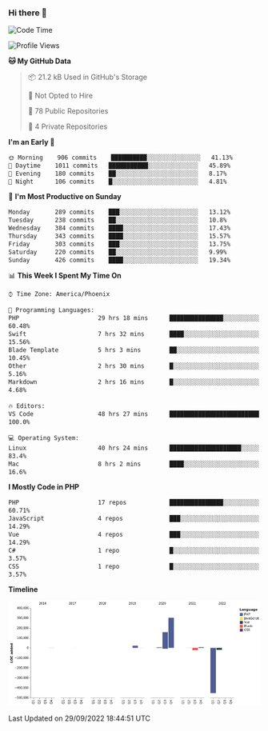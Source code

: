 ### Hi there 👋

<!--START_SECTION:waka-->
![Code Time](http://img.shields.io/badge/Code%20Time-7%2C577%20hrs%2043%20mins-blue)

![Profile Views](http://img.shields.io/badge/Profile%20Views-0-blue)

**🐱 My GitHub Data** 

> 📦 21.2 kB Used in GitHub's Storage 
 > 
> 🚫 Not Opted to Hire
 > 
> 📜 78 Public Repositories 
 > 
> 🔑 4 Private Repositories  
 > 
**I'm an Early 🐤** 

```text
🌞 Morning    906 commits    ██████████░░░░░░░░░░░░░░░   41.13% 
🌆 Daytime    1011 commits   ███████████░░░░░░░░░░░░░░   45.89% 
🌃 Evening    180 commits    ██░░░░░░░░░░░░░░░░░░░░░░░   8.17% 
🌙 Night      106 commits    █░░░░░░░░░░░░░░░░░░░░░░░░   4.81%

```
📅 **I'm Most Productive on Sunday** 

```text
Monday       289 commits    ███░░░░░░░░░░░░░░░░░░░░░░   13.12% 
Tuesday      238 commits    ██░░░░░░░░░░░░░░░░░░░░░░░   10.8% 
Wednesday    384 commits    ████░░░░░░░░░░░░░░░░░░░░░   17.43% 
Thursday     343 commits    ████░░░░░░░░░░░░░░░░░░░░░   15.57% 
Friday       303 commits    ███░░░░░░░░░░░░░░░░░░░░░░   13.75% 
Saturday     220 commits    ██░░░░░░░░░░░░░░░░░░░░░░░   9.99% 
Sunday       426 commits    ████░░░░░░░░░░░░░░░░░░░░░   19.34%

```


📊 **This Week I Spent My Time On** 

```text
⌚︎ Time Zone: America/Phoenix

💬 Programming Languages: 
PHP                      29 hrs 18 mins      ███████████████░░░░░░░░░░   60.48% 
Swift                    7 hrs 32 mins       ████░░░░░░░░░░░░░░░░░░░░░   15.56% 
Blade Template           5 hrs 3 mins        ██░░░░░░░░░░░░░░░░░░░░░░░   10.45% 
Other                    2 hrs 30 mins       █░░░░░░░░░░░░░░░░░░░░░░░░   5.16% 
Markdown                 2 hrs 16 mins       █░░░░░░░░░░░░░░░░░░░░░░░░   4.68%

🔥 Editors: 
VS Code                  48 hrs 27 mins      █████████████████████████   100.0%

💻 Operating System: 
Linux                    40 hrs 24 mins      ████████████████████░░░░░   83.4% 
Mac                      8 hrs 2 mins        ████░░░░░░░░░░░░░░░░░░░░░   16.6%

```

**I Mostly Code in PHP** 

```text
PHP                      17 repos            ███████████████░░░░░░░░░░   60.71% 
JavaScript               4 repos             ███░░░░░░░░░░░░░░░░░░░░░░   14.29% 
Vue                      4 repos             ███░░░░░░░░░░░░░░░░░░░░░░   14.29% 
C#                       1 repo              █░░░░░░░░░░░░░░░░░░░░░░░░   3.57% 
CSS                      1 repo              █░░░░░░░░░░░░░░░░░░░░░░░░   3.57%

```


**Timeline**

![Chart not found](https://raw.githubusercontent.com/mikebronner/mikebronner/master/charts/bar_graph.png) 


 Last Updated on 29/09/2022 18:44:51 UTC
<!--END_SECTION:waka-->

<!--
**mikebronner/mikebronner** is a ✨ _special_ ✨ repository because its `README.md` (this file) appears on your GitHub profile.

Here are some ideas to get you started:

- 🔭 I’m currently working on ...
- 🌱 I’m currently learning ...
- 👯 I’m looking to collaborate on ...
- 🤔 I’m looking for help with ...
- 💬 Ask me about ...
- 📫 How to reach me: ...
- 😄 Pronouns: ...
- ⚡ Fun fact: ...
-->

